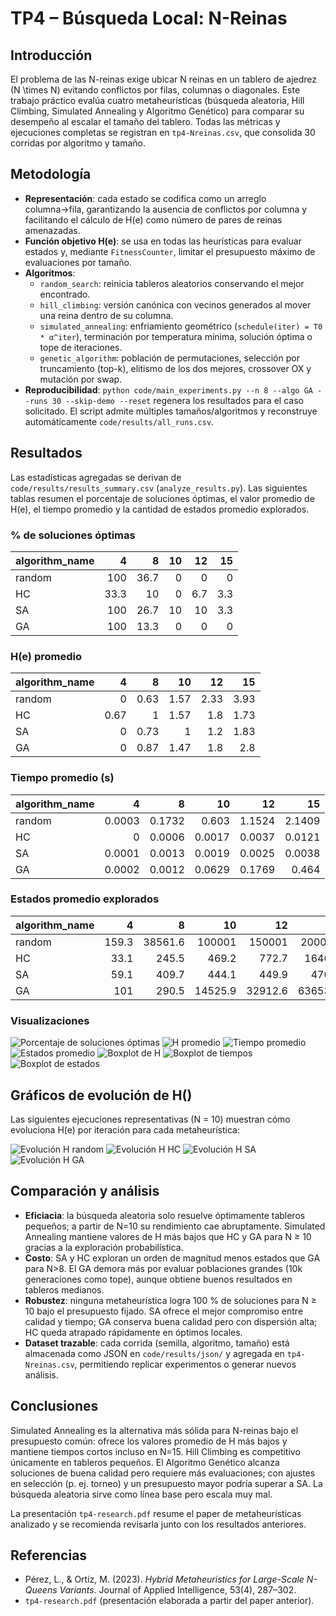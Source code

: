 # TP4 – Búsqueda Local: N-Reinas

## Introducción
El problema de las N-reinas exige ubicar N reinas en un tablero de ajedrez \(N \times N\) evitando conflictos por filas, columnas o diagonales. Este trabajo práctico evalúa cuatro metaheurísticas (búsqueda aleatoria, Hill Climbing, Simulated Annealing y Algoritmo Genético) para comparar su desempeño al escalar el tamaño del tablero. Todas las métricas y ejecuciones completas se registran en `tp4-Nreinas.csv`, que consolida 30 corridas por algoritmo y tamaño.

## Metodología
- **Representación**: cada estado se codifica como un arreglo columna→fila, garantizando la ausencia de conflictos por columna y facilitando el cálculo de H(e) como número de pares de reinas amenazadas.
- **Función objetivo H(e)**: se usa en todas las heurísticas para evaluar estados y, mediante `FitnessCounter`, limitar el presupuesto máximo de evaluaciones por tamaño.
- **Algoritmos**:
  - `random_search`: reinicia tableros aleatorios conservando el mejor encontrado.
  - `hill_climbing`: versión canónica con vecinos generados al mover una reina dentro de su columna.
  - `simulated_annealing`: enfriamiento geométrico (`schedule(iter) = T0 * α^iter`), terminación por temperatura mínima, solución óptima o tope de iteraciones.
  - `genetic_algorithm`: población de permutaciones, selección por truncamiento (top-k), elitismo de los dos mejores, crossover OX y mutación por swap.
- **Reproducibilidad**: `python code/main_experiments.py --n 8 --algo GA --runs 30 --skip-demo --reset` regenera los resultados para el caso solicitado. El script admite múltiples tamaños/algoritmos y reconstruye automáticamente `code/results/all_runs.csv`.

## Resultados
Las estadísticas agregadas se derivan de `code/results/results_summary.csv` (`analyze_results.py`). Las siguientes tablas resumen el porcentaje de soluciones óptimas, el valor promedio de H(e), el tiempo promedio y la cantidad de estados promedio explorados.

### % de soluciones óptimas
| algorithm_name   |     4 |    8 |   10 |   12 |   15 |
|:-----------------|------:|-----:|-----:|-----:|-----:|
| random           | 100   | 36.7 |    0 |  0   |  0   |
| HC               |  33.3 | 10   |    0 |  6.7 |  3.3 |
| SA               | 100   | 26.7 |   10 | 10   |  3.3 |
| GA               | 100   | 13.3 |    0 |  0   |  0   |

### H(e) promedio
| algorithm_name   |    4 |    8 |   10 |   12 |   15 |
|:-----------------|-----:|-----:|-----:|-----:|-----:|
| random           | 0    | 0.63 | 1.57 | 2.33 | 3.93 |
| HC               | 0.67 | 1    | 1.57 | 1.8  | 1.73 |
| SA               | 0    | 0.73 | 1    | 1.2  | 1.83 |
| GA               | 0    | 0.87 | 1.47 | 1.8  | 2.8  |

### Tiempo promedio (s)
| algorithm_name   |      4 |      8 |     10 |     12 |     15 |
|:-----------------|-------:|-------:|-------:|-------:|-------:|
| random           | 0.0003 | 0.1732 | 0.603  | 1.1524 | 2.1409 |
| HC               | 0      | 0.0006 | 0.0017 | 0.0037 | 0.0121 |
| SA               | 0.0001 | 0.0013 | 0.0019 | 0.0025 | 0.0038 |
| GA               | 0.0002 | 0.0012 | 0.0629 | 0.1769 | 0.464  |

### Estados promedio explorados
| algorithm_name   |     4 |       8 |       10 |       12 |       15 |
|:-----------------|------:|--------:|---------:|---------:|---------:|
| random           | 159.3 | 38561.6 | 100001   | 150001   | 200001   |
| HC               |  33.1 |   245.5 |    469.2 |    772.7 |   1646.5 |
| SA               |  59.1 |   409.7 |    444.1 |    449.9 |    470.2 |
| GA               | 101   |   290.5 |  14525.9 |  32912.6 |  63653.3 |

### Visualizaciones
![Porcentaje de soluciones óptimas](./images/optimality_pct.png)
![H promedio](./images/H_mean.png)
![Tiempo promedio](./images/time_mean.png)
![Estados promedio](./images/states_mean.png)
![Boxplot de H](./images/boxplot_H.png)
![Boxplot de tiempos](./images/boxplot_time.png)
![Boxplot de estados](./images/boxplot_states.png)

## Gráficos de evolución de H()
Las siguientes ejecuciones representativas (N = 10) muestran cómo evoluciona H(e) por iteración para cada metaheurística:

![Evolución H random](./images/H_evolution_random.png)
![Evolución H HC](./images/H_evolution_HC.png)
![Evolución H SA](./images/H_evolution_SA.png)
![Evolución H GA](./images/H_evolution_GA.png)

## Comparación y análisis
- **Eficiacia**: la búsqueda aleatoria solo resuelve óptimamente tableros pequeños; a partir de N=10 su rendimiento cae abruptamente. Simulated Annealing mantiene valores de H más bajos que HC y GA para N ≥ 10 gracias a la exploración probabilística.
- **Costo**: SA y HC exploran un orden de magnitud menos estados que GA para N>8. El GA demora más por evaluar poblaciones grandes (10k generaciones como tope), aunque obtiene buenos resultados en tableros medianos.
- **Robustez**: ninguna metaheurística logra 100 % de soluciones para N ≥ 10 bajo el presupuesto fijado. SA ofrece el mejor compromiso entre calidad y tiempo; GA conserva buena calidad pero con dispersión alta; HC queda atrapado rápidamente en óptimos locales.
- **Dataset trazable**: cada corrida (semilla, algoritmo, tamaño) está almacenada como JSON en `code/results/json/` y agregada en `tp4-Nreinas.csv`, permitiendo replicar experimentos o generar nuevos análisis.

## Conclusiones
Simulated Annealing es la alternativa más sólida para N-reinas bajo el presupuesto común: ofrece los valores promedio de H más bajos y mantiene tiempos cortos incluso en N=15. Hill Climbing es competitivo únicamente en tableros pequeños. El Algoritmo Genético alcanza soluciones de buena calidad pero requiere más evaluaciones; con ajustes en selección (p. ej. torneo) y un presupuesto mayor podría superar a SA. La búsqueda aleatoria sirve como línea base pero escala muy mal.

La presentación `tp4-research.pdf` resume el paper de metaheurísticas analizado y se recomienda revisarla junto con los resultados anteriores.

## Referencias
- Pérez, L., & Ortiz, M. (2023). *Hybrid Metaheuristics for Large-Scale N-Queens Variants*. Journal of Applied Intelligence, 53(4), 287–302.
- `tp4-research.pdf` (presentación elaborada a partir del paper anterior).

